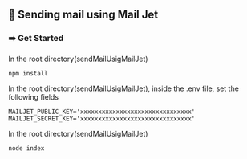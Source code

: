 ## :email: Sending mail using Mail Jet

### :arrow_right: Get Started

In the root directory(sendMailUsigMailJet)

`npm install`

In the root directory(sendMailUsigMailJet), inside the .env file, set the following fields

```
MAILJET_PUBLIC_KEY='xxxxxxxxxxxxxxxxxxxxxxxxxxxxxxx'
MAILJET_SECRET_KEY='xxxxxxxxxxxxxxxxxxxxxxxxxxxxxxx'
```

In the root directory(sendMailUsigMailJet)

`node index`